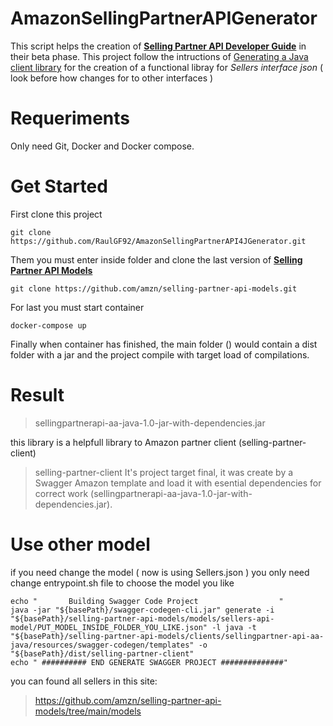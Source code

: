 # AmazonSellingPartnerAPIGenerator

This script helps the creation of [**Selling Partner API Developer Guide**](https://github.com/amzn/selling-partner-api-docs/blob/main/guides/developer-guide/SellingPartnerApiDeveloperGuide.md) in their beta phase. This project follow the intructions of [Generating a Java client library](https://github.com/amzn/selling-partner-api-docs/blob/main/guides/developer-guide/SellingPartnerApiDeveloperGuide.md#generating-a-java-client-library) for the creation of a functional libray for *Sellers interface json* ( look before how changes for to other interfaces )

# Requeriments
Only need Git, Docker and Docker compose.

# Get Started
First clone this project 

```
git clone https://github.com/RaulGF92/AmazonSellingPartnerAPI4JGenerator.git
```

Them you must enter inside folder and clone the last version of [**Selling Partner API Models**](https://github.com/amzn/selling-partner-api-models)

```
git clone https://github.com/amzn/selling-partner-api-models.git
```

For last you must start container
```
docker-compose up
```

Finally when container has finished, the main folder () would contain a dist folder with a jar and the project compile with target load of compilations.

# Result
> sellingpartnerapi-aa-java-1.0-jar-with-dependencies.jar

this library is a helpfull library to Amazon partner client (selling-partner-client)

> selling-partner-client
It's project target final, it was create by a Swagger Amazon template and load it with esential dependencies for correct work (sellingpartnerapi-aa-java-1.0-jar-with-dependencies.jar).

# Use other model
if you need change the model ( now is using Sellers.json ) you only need change entrypoint.sh file to choose the model you like

```
echo "       Building Swagger Code Project                  "
java -jar "${basePath}/swagger-codegen-cli.jar" generate -i "${basePath}/selling-partner-api-models/models/sellers-api-model/PUT_MODEL_INSIDE_FOLDER_YOU_LIKE.json" -l java -t "${basePath}/selling-partner-api-models/clients/sellingpartner-api-aa-java/resources/swagger-codegen/templates" -o "${basePath}/dist/selling-partner-client"
echo " ########## END GENERATE SWAGGER PROJECT ##############"
```

you can found all sellers in this site:

> https://github.com/amzn/selling-partner-api-models/tree/main/models